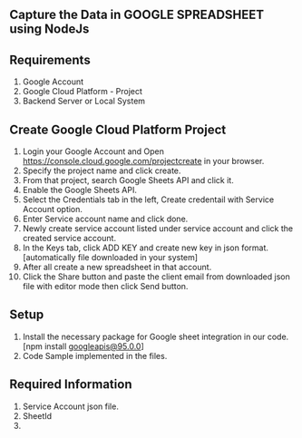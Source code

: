 ## Capture the Data in GOOGLE SPREADSHEET using NodeJs

## Requirements

1. Google Account
2. Google Cloud Platform - Project
3. Backend Server or Local System


## Create Google Cloud Platform Project

1. Login your Google Account and Open https://console.cloud.google.com/projectcreate in your browser.
2. Specify the project name and click create.
3. From that project, search Google Sheets API and click it.
4. Enable the Google Sheets API.
5. Select the Credentials tab in the left, Create credentail with Service Account option.
6. Enter Service account name and click done.
7. Newly create service account listed under service account and click the created service account.
8. In the Keys tab, click ADD KEY and create new key in json format. [automatically file downloaded in your system]
9. After all create a new spreadsheet in that account.
10. Click the Share button and paste the client email from downloaded json file with editor mode then click Send button.


## Setup

1. Install the necessary package for Google sheet integration in our code.
    [npm install googleapis@95.0.0]
2. Code Sample implemented in the files.


## Required Information

1. Service Account json file.
2. SheetId
3. 
